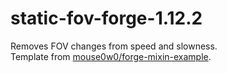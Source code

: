 # static-fov-forge-1.12.2
Removes FOV changes from speed and slowness.  
Template from [mouse0w0/forge-mixin-example](https://github.com/mouse0w0/forge-mixin-example).
